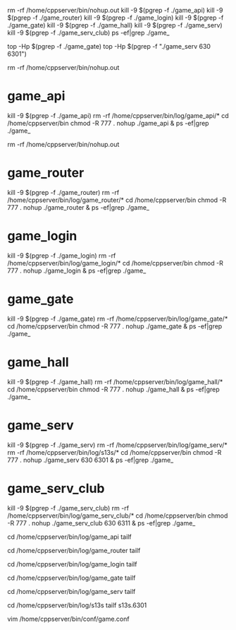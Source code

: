 rm -rf /home/cppserver/bin/nohup.out
kill -9 $(pgrep -f ./game_api)
kill -9 $(pgrep -f ./game_router)
kill -9 $(pgrep -f ./game_login)
kill -9 $(pgrep -f ./game_gate)
kill -9 $(pgrep -f ./game_hall)
kill -9 $(pgrep -f ./game_serv)
kill -9 $(pgrep -f ./game_serv_club)
ps -ef|grep ./game_

top -Hp $(pgrep -f ./game_gate)
top -Hp $(pgrep -f "./game_serv 630 6301")

rm -rf /home/cppserver/bin/nohup.out

# game_api
kill -9 $(pgrep -f ./game_api)
rm -rf /home/cppserver/bin/log/game_api/*
cd /home/cppserver/bin
chmod -R 777 .
nohup ./game_api &
ps -ef|grep ./game_

rm -rf /home/cppserver/bin/nohup.out

# game_router
kill -9 $(pgrep -f ./game_router)
rm -rf /home/cppserver/bin/log/game_router/*
cd /home/cppserver/bin
chmod -R 777 .
nohup ./game_router &
ps -ef|grep ./game_

# game_login
kill -9 $(pgrep -f ./game_login)
rm -rf /home/cppserver/bin/log/game_login/*
cd /home/cppserver/bin
chmod -R 777 .
nohup ./game_login &
ps -ef|grep ./game_

# game_gate
kill -9 $(pgrep -f ./game_gate)
rm -rf /home/cppserver/bin/log/game_gate/*
cd /home/cppserver/bin
chmod -R 777 .
nohup ./game_gate &
ps -ef|grep ./game_

# game_hall
kill -9 $(pgrep -f ./game_hall)
rm -rf /home/cppserver/bin/log/game_hall/*
cd /home/cppserver/bin
chmod -R 777 .
nohup ./game_hall &
ps -ef|grep ./game_

# game_serv
kill -9 $(pgrep -f ./game_serv)
rm -rf /home/cppserver/bin/log/game_serv/*
rm -rf /home/cppserver/bin/log/s13s/*
cd /home/cppserver/bin
chmod -R 777 .
nohup ./game_serv 630 6301 &
ps -ef|grep ./game_

# game_serv_club
kill -9 $(pgrep -f ./game_serv_club)
rm -rf /home/cppserver/bin/log/game_serv_club/*
cd /home/cppserver/bin
chmod -R 777 .
nohup ./game_serv_club 630 6311 &
ps -ef|grep ./game_


cd /home/cppserver/bin/log/game_api
tailf 

cd /home/cppserver/bin/log/game_router
tailf 

cd /home/cppserver/bin/log/game_login
tailf 

cd /home/cppserver/bin/log/game_gate
tailf 

cd /home/cppserver/bin/log/game_serv
tailf 

cd /home/cppserver/bin/log/s13s
tailf s13s.6301

vim /home/cppserver/bin/conf/game.conf
